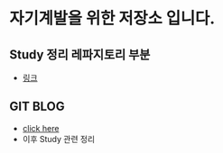 # 자기계발을 위한 저장소 입니다.

## Study 정리 레파지토리 부분
- [링크](https://github.com/3DPIT/study/tree/master/02.studyData)
## GIT BLOG 
- [click here](https://3dpit.github.io)
- 이후 Study 관련 정리
<!--
**3DPIT/3DPIT** is a ✨ _special_ ✨ repository because its `README.md` (this file) appears on your GitHub profile.

Here are some ideas to get you started:

- 🔭 I’m currently working on ...
- 🌱 I’m currently learning ...
- 👯 I’m looking to collaborate on ...
- 🤔 I’m looking for help with ...
- 💬 Ask me about ...
- 📫 How to reach me: ...
- 😄 Pronouns: ...
- ⚡ Fun fact: ...
-->
